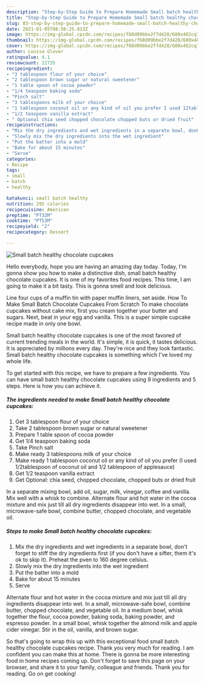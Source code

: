 ```yaml
---
description: "Step-by-Step Guide to Prepare Homemade Small batch healthy chocolate cupcakes"
title: "Step-by-Step Guide to Prepare Homemade Small batch healthy chocolate cupcakes"
slug: 83-step-by-step-guide-to-prepare-homemade-small-batch-healthy-chocolate-cupcakes
date: 2021-01-05T08:56:25.813Z
image: https://img-global.cpcdn.com/recipes/f68d09bbe2f7d428/680x482cq70/small-batch-healthy-chocolate-cupcakes-recipe-main-photo.jpg
thumbnail: https://img-global.cpcdn.com/recipes/f68d09bbe2f7d428/680x482cq70/small-batch-healthy-chocolate-cupcakes-recipe-main-photo.jpg
cover: https://img-global.cpcdn.com/recipes/f68d09bbe2f7d428/680x482cq70/small-batch-healthy-chocolate-cupcakes-recipe-main-photo.jpg
author: Louisa Glover
ratingvalue: 4.1
reviewcount: 22735
recipeingredient:
- "3 tablespoon flour of your choice"
- "2 tablespoon brown sugar or natural sweetener"
- "1 table spoon of cocoa powder"
- "1/4 teaspoon baking soda"
- "Pinch salt"
- "3 tablespoons milk of your choice"
- "1 tablespoon coconut oil or any kind of oil you prefer I used 12tablespoon of coconut oil and 12 tablespoon of applesauce"
- "1/2 teaspoon vanilla extract"
- " Optional chia seed chopped chocolate chopped buts or dried fruit"
recipeinstructions:
- "Mix the dry ingredients and wet ingredients in a separate bowl, don&#39;t forget to stiff the dry ingredients first (if you don&#39;t have a sifter, them it&#39;s ok to skip it). Preheat the pven to 160 degree celsius."
- "Slowly mix the dry ingredients into the wet ingredient"
- "Put the batter into a mold"
- "Bake for about 15 minutes"
- "Serve"
categories:
- Recipe
tags:
- small
- batch
- healthy

katakunci: small batch healthy 
nutrition: 295 calories
recipecuisine: American
preptime: "PT32M"
cooktime: "PT53M"
recipeyield: "2"
recipecategory: Dessert

---
```



![Small batch healthy chocolate cupcakes](https://img-global.cpcdn.com/recipes/f68d09bbe2f7d428/680x482cq70/small-batch-healthy-chocolate-cupcakes-recipe-main-photo.jpg)

Hello everybody, hope you are having an amazing day today. Today, I'm gonna show you how to make a distinctive dish, small batch healthy chocolate cupcakes. It is one of my favorites food recipes. This time, I am going to make it a bit tasty. This is gonna smell and look delicious.

Line four cups of a muffin tin with paper muffin liners, set aside. How To Make Small Batch Chocolate Cupcakes From Scratch To make chocolate cupcakes without cake mix, first you cream together your butter and sugars. Next, beat in your egg and vanilla. This is a super simple cupcake recipe made in only one bowl.

Small batch healthy chocolate cupcakes is one of the most favored of current trending meals in the world. It's simple, it is quick, it tastes delicious. It is appreciated by millions every day. They're nice and they look fantastic. Small batch healthy chocolate cupcakes is something which I've loved my whole life.


To get started with this recipe, we have to prepare a few ingredients. You can have small batch healthy chocolate cupcakes using 9 ingredients and 5 steps. Here is how you can achieve it.

<!--inarticleads1-->

##### The ingredients needed to make Small batch healthy chocolate cupcakes:

1. Get 3 tablespoon flour of your choice
1. Take 2 tablespoon brown sugar or natural sweetener
1. Prepare 1 table spoon of cocoa powder
1. Get 1/4 teaspoon baking soda
1. Take Pinch salt
1. Make ready 3 tablespoons milk of your choice
1. Make ready 1 tablespoon coconut oil or any kind of oil you prefer (I used 1/2tablespoon of coconut oil and 1/2 tablespoon of applesauce)
1. Get 1/2 teaspoon vanilla extract
1. Get  Optional: chia seed, chopped chocolate, chopped buts or dried fruit


In a separate mixing bowl, add oil, sugar, milk, vinegar, coffee and vanilla. Mix well with a whisk to combine. Alternate flour and hot water in the cocoa mixture and mix just till all dry ingredients disappear into wet. In a small, microwave-safe bowl, combine butter, chopped chocolate, and vegetable oil. 

<!--inarticleads2-->

##### Steps to make Small batch healthy chocolate cupcakes:

1. Mix the dry ingredients and wet ingredients in a separate bowl, don&#39;t forget to stiff the dry ingredients first (if you don&#39;t have a sifter, them it&#39;s ok to skip it). Preheat the pven to 160 degree celsius.
1. Slowly mix the dry ingredients into the wet ingredient
1. Put the batter into a mold
1. Bake for about 15 minutes
1. Serve


Alternate flour and hot water in the cocoa mixture and mix just till all dry ingredients disappear into wet. In a small, microwave-safe bowl, combine butter, chopped chocolate, and vegetable oil. In a medium bowl, whisk together the flour, cocoa powder, baking soda, baking powder, and espresso powder. In a small bowl, whisk together the almond milk and apple cider vinegar. Stir in the oil, vanilla, and brown sugar. 

So that's going to wrap this up with this exceptional food small batch healthy chocolate cupcakes recipe. Thank you very much for reading. I am confident you can make this at home. There is gonna be more interesting food in home recipes coming up. Don't forget to save this page on your browser, and share it to your family, colleague and friends. Thank you for reading. Go on get cooking!

